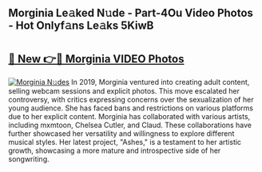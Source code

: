 ## Morginia Le𝚊ked N𝚞de - Part-4Ou Video Photos - Hot Onlyf𝚊ns Le𝚊ks 5KiwB

# <h2><a href="http://ac25309.deff.icu/?id=Morginia">🔗 New 👉🔴 Morginia VIDEO Photos</a></h2>

[![Morginia N𝚞des](https://i.imgur.com/rIISA9y.gif)](http://ac25309.deff.icu/?id=Morginia)
In 2019, Morginia ventured into creating adult content, selling webcam sessions and explicit photos. This move escalated her controversy, with critics expressing concerns over the sexualization of her young audience. She has faced bans and restrictions on various platforms due to her explicit content. Morginia has collaborated with various artists, including mxmtoon, Chelsea Cutler, and Claud. These collaborations have further showcased her versatility and willingness to explore different musical styles. Her latest project, "Ashes," is a testament to her artistic growth, showcasing a more mature and introspective side of her songwriting.
